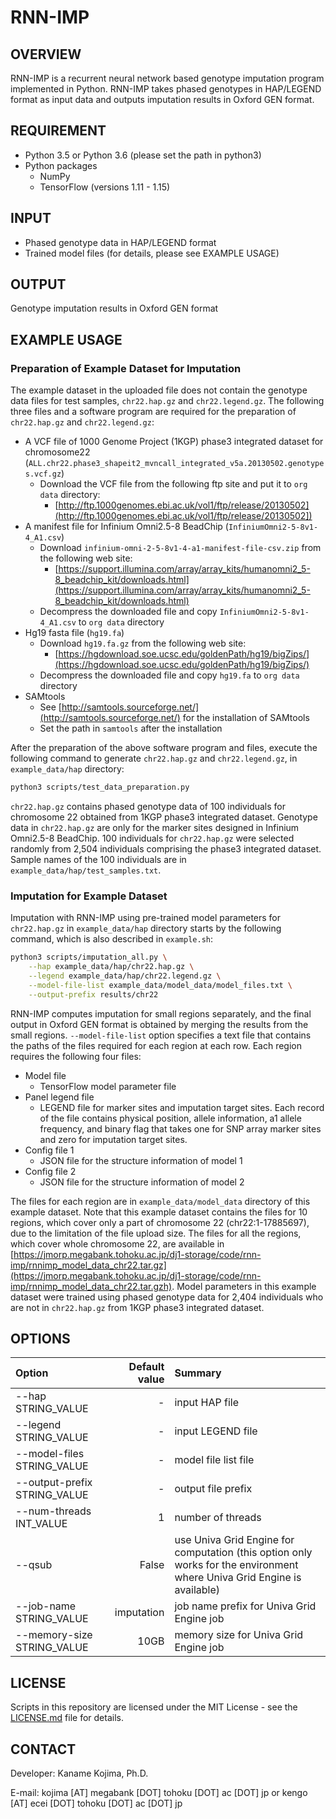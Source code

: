 # RNN-IMP

## OVERVIEW

RNN-IMP is a recurrent neural network based genotype imputation program implemented in Python. RNN-IMP takes phased genotypes in HAP/LEGEND format as input data and outputs imputation results in Oxford GEN format.

## REQUIREMENT

- Python 3.5 or Python 3.6 (please set the path in python3)
- Python packages
  - NumPy
  - TensorFlow (versions 1.11 - 1.15)

## INPUT

- Phased genotype data in HAP/LEGEND format
- Trained model files (for details, please see EXAMPLE USAGE)

## OUTPUT

Genotype imputation results in Oxford GEN format

## EXAMPLE USAGE

### Preparation of Example Dataset for Imputation

The example dataset in the uploaded file does not contain the genotype data files for test samples, `chr22.hap.gz` and `chr22.legend.gz`.
The following three files and a software program are required for the preparation of `chr22.hap.gz` and `chr22.legend.gz`:
- A VCF file of 1000 Genome Project (1KGP) phase3 integrated dataset for chromosome22 (`ALL.chr22.phase3_shapeit2_mvncall_integrated_v5a.20130502.genotypes.vcf.gz`)
  - Download the VCF file from the following ftp site and put it to `org data` directory:
    - [http://ftp.1000genomes.ebi.ac.uk/vol1/ftp/release/20130502](http://ftp.1000genomes.ebi.ac.uk/vol1/ftp/release/20130502])
- A manifest file for Infinium Omni2.5-8 BeadChip (`InfiniumOmni2-5-8v1-4_A1.csv`)
  - Download `infinium-omni-2-5-8v1-4-a1-manifest-file-csv.zip` from the following web site:
    - [https://support.illumina.com/array/array_kits/humanomni2_5-8_beadchip_kit/downloads.html](https://support.illumina.com/array/array_kits/humanomni2_5-8_beadchip_kit/downloads.html)
  - Decompress the downloaded file and copy `InfiniumOmni2-5-8v1-4_A1.csv` to `org data` directory
- Hg19 fasta file (`hg19.fa`)
  - Download `hg19.fa.gz` from the following web site:
    - [https://hgdownload.soe.ucsc.edu/goldenPath/hg19/bigZips/](https://hgdownload.soe.ucsc.edu/goldenPath/hg19/bigZips/)
  - Decompress the downloaded file and copy `hg19.fa` to `org data` directory
- SAMtools
  - See [http://samtools.sourceforge.net/](http://samtools.sourceforge.net/) for the installation of SAMtools
  - Set the path in `samtools` after the installation

After the preparation of the above software program and files, execute the following command to generate `chr22.hap.gz` and `chr22.legend.gz`, in `example_data/hap` directory:

```sh
python3 scripts/test_data_preparation.py
```

`chr22.hap.gz` contains phased genotype data of 100 individuals for chromosome 22 obtained from 1KGP phase3 integrated dataset. Genotype data in `chr22.hap.gz` are only for the marker sites designed in Infinium Omni2.5-8 BeadChip. 100 individuals for `chr22.hap.gz` were selected randomly from 2,504 individuals comprising the phase3 integrated dataset. Sample names of the 100 individuals are in `example_data/hap/test_samples.txt`.

### Imputation for Example Dataset

Imputation with RNN-IMP using pre-trained model parameters for `chr22.hap.gz` in `example_data/hap` directory starts by the following command, which is also described in `example.sh`:

```sh
python3 scripts/imputation_all.py \
    --hap example_data/hap/chr22.hap.gz \
    --legend example_data/hap/chr22.legend.gz \
    --model-file-list example_data/model_data/model_files.txt \
    --output-prefix results/chr22
```

RNN-IMP computes imputation for small regions separately, and the final output in Oxford GEN format is obtained by merging the results from the small regions. `--model-file-list` option specifies a text file that contains the paths of the files required for each region at each row. Each region requires the following four files:

- Model file
  - TensorFlow model parameter file
- Panel legend file
  - LEGEND file for marker sites and imputation target sites. Each record of the file contains physical position, allele information, a1 allele frequency, and binary flag that takes one for SNP array marker sites and zero for imputation target sites.
- Config file 1
  - JSON file for the structure information of model 1
- Config file 2
  - JSON file for the structure information of model 2

The files for each region are in `example_data/model_data` directory of this example dataset. Note that this example dataset contains the files for 10 regions, which cover only a part of chromosome 22 (chr22:1-17885697), due to the limitation of the file upload size. The files for all the regions, which cover whole chromosome 22, are available in [https://jmorp.megabank.tohoku.ac.jp/dj1-storage/code/rnn-imp/rnnimp_model_data_chr22.tar.gz](https://jmorp.megabank.tohoku.ac.jp/dj1-storage/code/rnn-imp/rnnimp_model_data_chr22.tar.gzh). Model parameters in this example dataset were trained using phased genotype data for 2,404 individuals who are not in `chr22.hap.gz` from 1KGP phase3 integrated dataset.

## OPTIONS

| Option | Default value | Summary |
|:-------|--------------:|:--------|
| --hap STRING_VALUE | - | input HAP file |
| --legend STRING_VALUE | - | input LEGEND file |
| --model-files STRING_VALUE | - | model file list file |
| --output-prefix STRING_VALUE | - | output file prefix |
| --num-threads INT_VALUE | 1 | number of threads |
| --qsub | False | use Univa Grid Engine for computation (this option only works for the environment where Univa Grid Engine is available) |
| --job-name STRING_VALUE | imputation | job name prefix for Univa Grid Engine job |
| --memory-size STRING_VALUE | 10GB | memory size for Univa Grid Engine job |

## LICENSE

Scripts in this repository are licensed under the MIT License - see the [LICENSE.md](LICENSE.md) file for details.

## CONTACT

Developer: Kaname Kojima, Ph.D.

E-mail: kojima [AT] megabank [DOT] tohoku [DOT] ac [DOT] jp or kengo [AT] ecei [DOT] tohoku [DOT] ac [DOT] jp
